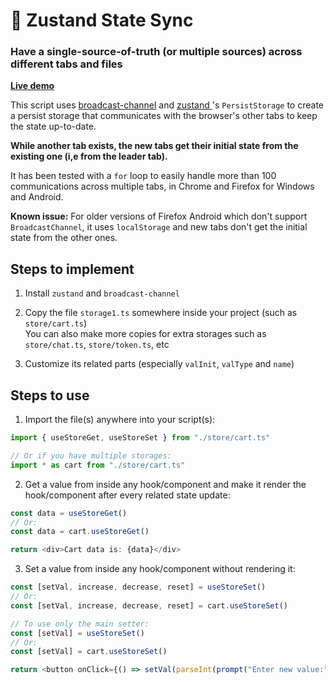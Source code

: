 # 🐻 Zustand State Sync

### Have a single-source-of-truth (or multiple sources) across different tabs and files

**[Live demo](https://www.alvandsoft.com/en/zustand-state-sync/)**

This script uses [broadcast-channel](https://github.com/pubkey/broadcast-channel) and [zustand ](https://github.com/pmndrs/zustand)'s `PersistStorage` to create a persist storage that communicates with the browser's other tabs to keep the state up-to-date.

**While another tab exists, the new tabs get their initial state from the existing one (i,e from the leader tab).**

It has been tested with a `for` loop to easily handle more than 100 communications across multiple tabs, in Chrome and Firefox for Windows and Android.

**Known issue:** For older versions of Firefox Android which don't support `BroadcastChannel`, it uses `localStorage` and new tabs don't get the initial state from the other ones.



## Steps to implement
1. Install `zustand` and `broadcast-channel`


2. Copy the file `storage1.ts` somewhere inside your project (such as `store/cart.ts`)\
   You can also make more copies for extra storages such as `store/chat.ts`, `store/token.ts`, etc

4. Customize its related parts (especially `valInit`, `valType` and `name`)



## Steps to use
1. Import the file(s) anywhere into your script(s):

``` Javascript
import { useStoreGet, useStoreSet } from "./store/cart.ts"

// Or if you have multiple storages:
import * as cart from "./store/cart.ts"
```


2. Get a value from inside any hook/component and make it render the hook/component after every related state update:

``` Javascript
const data = useStoreGet()
// Or:
const data = cart.useStoreGet()

return <div>Cart data is: {data}</div>
```


3. Set a value from inside any hook/component without rendering it:

``` Javascript
const [setVal, increase, decrease, reset] = useStoreSet()
// Or:
const [setVal, increase, decrease, reset] = cart.useStoreSet()

// To use only the main setter:
const [setVal] = useStoreSet()
// Or:
const [setVal] = cart.useStoreSet()

return <button onClick={() => setVal(parseInt(prompt("Enter new value:")))}>Enter</button>
```
